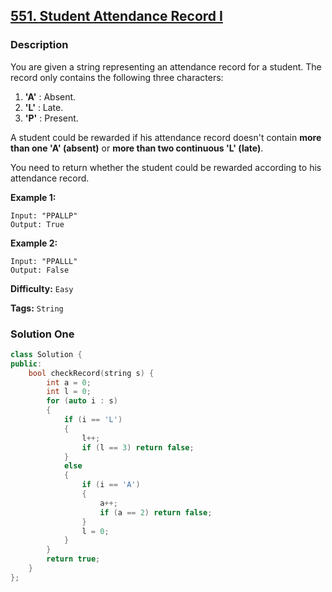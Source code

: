 ## [551. Student Attendance Record I](https://leetcode.com/problems/student-attendance-record-i/#/description)

### Description

You are given a string representing an attendance record for a student. The record only contains the following three characters:

1. **'A'** : Absent.
2. **'L'** : Late.
3. **'P'** : Present.

A student could be rewarded if his attendance record doesn't contain **more than one 'A' (absent)** or **more than two continuous 'L' (late)**.

You need to return whether the student could be rewarded according to his attendance record.

**Example 1:**

```
Input: "PPALLP"
Output: True

```

**Example 2:**

```
Input: "PPALLL"
Output: False
```

**Difficulty:** `Easy`

**Tags:** `String`

### Solution One

```c++
class Solution {
public:
    bool checkRecord(string s) {
        int a = 0;
        int l = 0;
        for (auto i : s)
        {
            if (i == 'L')
            {
                l++;
                if (l == 3) return false;
            }
            else
            {
                if (i == 'A')
                {
                    a++;
                    if (a == 2) return false;
                }
                l = 0;
            }
        }
        return true;
    }
};
```
